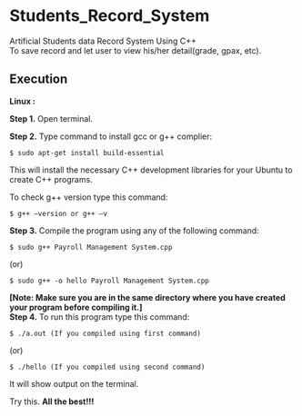 # Students_Record_System
Artificial Students data Record System Using C++ <br>
To save record and let user to view his/her detail(grade, gpax, etc).
## Execution
<b>Linux :</b>

<b>Step 1.</b> Open terminal.

<b>Step 2.</b> Type command to install gcc or g++ complier:
```
$ sudo apt-get install build-essential
```
This will install the necessary C++ development libraries for your Ubuntu to create C++ programs.<br>

To check g++ version type this command:
```
$ g++ –version or g++ –v
```

<b>Step 3.</b> Compile the program using any of the following command:
```
$ sudo g++ Payroll Management System.cpp 
```
(or)
```
$ sudo g++ -o hello Payroll Management System.cpp
```
<b>[Note: Make sure you are in the same directory where you have created your program before compiling it.]</b><br>
<b>Step 4.</b> To run this program type this command:
```
$ ./a.out (If you compiled using first command)
```
(or)
```
$ ./hello (If you compiled using second command)
```
It will show output on the terminal.

Try this. <b>All the best!!!</b>
